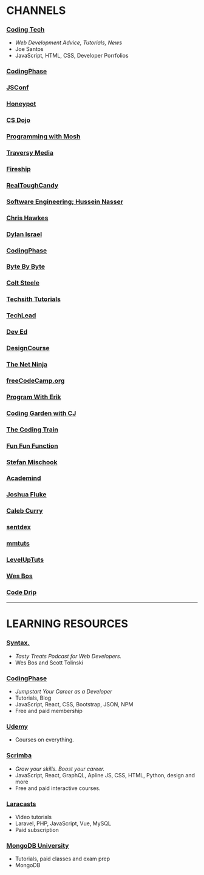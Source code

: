 # CHANNELS

### [Coding Tech](https://www.youtube.com/channel/UCtxCXg-UvSnTKPOzLH4wJaQ)

- _Web Development Advice, Tutorials, News_
- Joe Santos
- JavaScript, HTML, CSS, Developer Porrfolios

### [CodingPhase](https://www.youtube.com/channel/UC46wWUso9H5KPQcoL9iE3Ug)

### [JSConf](https://www.youtube.com/user/jsconfeu)

### [Honeypot](https://www.youtube.com/channel/UCsUalyRg43M8D60mtHe6YcA)

### [CS Dojo](https://www.youtube.com/channel/UCxX9wt5FWQUAAz4UrysqK9A)

### [Programming with Mosh](https://www.youtube.com/channel/UCWv7vMbMWH4-V0ZXdmDpPBA)

### [Traversy Media](https://www.youtube.com/channel/UC29ju8bIPH5as8OGnQzwJyA)

### [Fireship](https://www.youtube.com/channel/UCsBjURrPoezykLs9EqgamOA)

### [RealToughCandy](https://www.youtube.com/channel/UC54NcJvLCvM2CNaBjd5j6HA)

### [Software Engineering; Hussein Nasser](https://www.youtube.com/user/GISIGeometry)

### [Chris Hawkes](https://www.youtube.com/user/noobtoprofessional)

### [Dylan Israel](https://www.youtube.com/user/pizzapokerguy87)

### [CodingPhase](https://www.youtube.com/channel/UC46wWUso9H5KPQcoL9iE3Ug)

### [Byte By Byte](https://www.youtube.com/channel/UCWSYAntBbdd2SLYUqPIxo0w)

### [Colt Steele](https://www.youtube.com/channel/UCrqAGUPPMOdo0jfQ6grikZw)

### [Techsith Tutorials](https://www.youtube.com/channel/UCbGZKLIHpox2l0whz6_RYyg)

### [TechLead](https://www.youtube.com/channel/UC4xKdmAXFh4ACyhpiQ_3qBw)

### [Dev Ed](https://www.youtube.com/channel/UClb90NQQcskPUGDIXsQEz5Q)

### [DesignCourse](https://www.youtube.com/user/DesignCourse)

### [The Net Ninja](https://www.youtube.com/channel/UCW5YeuERMmlnqo4oq8vwUpg)

### [freeCodeCamp.org](https://www.youtube.com/channel/UC8butISFwT-Wl7EV0hUK0BQ)

### [Program With Erik](https://www.youtube.com/channel/UCshZ3rdoCLjDYuTR_RBubzw)

### [Coding Garden with CJ](https://www.youtube.com/channel/UCLNgu_OupwoeESgtab33CCw)

### [The Coding Train](https://www.youtube.com/user/shiffman)

### [Fun Fun Function](https://www.youtube.com/channel/UCO1cgjhGzsSYb1rsB4bFe4Q)

### [Stefan Mischook](https://www.youtube.com/user/killerphp)

### [Academind](https://www.youtube.com/channel/UCSJbGtTlrDami-tDGPUV9-w)

### [Joshua Fluke](https://www.youtube.com/user/Tychos1)

### [Caleb Curry](https://www.youtube.com/user/CalebTheVideoMaker2)

### [sentdex](https://www.youtube.com/user/sentdex)

### [mmtuts](https://www.youtube.com/user/TheCharmefis)

### [LevelUpTuts](https://www.youtube.com/user/LevelUpTuts)

### [Wes Bos](https://www.youtube.com/user/wesbos)

### [Code Drip](https://www.youtube.com/channel/UCRLEADhMcb8WUdnQ5_Alk7g)

---

# LEARNING RESOURCES

### [Syntax.](https://syntax.fm/)

- _Tasty Treats Podcast for Web Developers._
- Wes Bos and Scott Tolinski

### [CodingPhase](https://codingphase.com/)

- _Jumpstart Your Career as a Developer_
- Tutorials, Blog
- JavaScript, React, CSS, Bootstrap, JSON, NPM
- Free and paid membership

### [Udemy](https://www.udemy.com/)

- Courses on everything.

### [Scrimba](https://scrimba.com/)

- _Grow your skills. Boost your career._
- JavaScript, React, GraphQL, Apline JS, CSS, HTML, Python, design and more
- Free and paid interactive courses.

### [Laracasts](https://laracasts.com/)

- Video tutorials
- Laravel, PHP, JavaScript, Vue, MySQL
- Paid subscription

### [MongoDB University](https://university.mongodb.com/)

- Tutorials, paid classes and exam prep
- MongoDB
